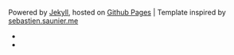 <p>
  Powered by <a href="http://jekyllrb.com/">Jekyll</a>,
  hosted on <a href="http://pages.github.com/">Github Pages</a>
  | Template inspired by <a href="http://sebastien.saunier.me/">sebastien.saunier.me</a>
</p>
<ul class="links">
  <li><a href="https://twitter.com/xTHY" title="follow me"><i class="icon-twitter"></i></a></li>
  <li><a href="mailto:xthy@me.com" title="AMA"><i class="icon-sparrow"></i></a></li>
</ul>